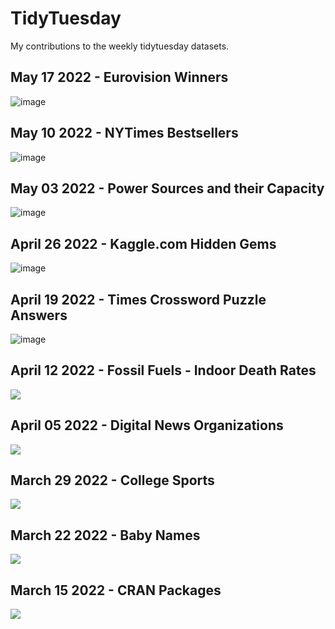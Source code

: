 # TidyTuesday

My contributions to the weekly tidytuesday datasets.

## May 17 2022 - Eurovision Winners

![image](2022/10_May_11/Eurovision.png)

## May 10 2022 - NYTimes Bestsellers

![image](2022/09_May_10/nytimes.png)

## May 03 2022 - Power Sources and their Capacity

![image](2022/08_May_03/plot.png)

## April 26 2022 - Kaggle.com Hidden Gems

![image](2022/07_April_26/kaggle.png)

## April 19 2022 - Times Crossword Puzzle Answers

![image](2022/06_April_19/times_answers.png)

## April 12 2022 - Fossil Fuels - Indoor Death Rates

 <img src ="2022/05_April_12/change.png">

## April 05 2022 - Digital News Organizations

  <img src ="2022/04_April_05/export.png">

## March 29 2022 - College Sports

 <img src ="2022/03_March_29/sec_sports.png">
 
 
 ## March 22 2022 - Baby Names

 <img src ="2022/02_March_22/March%2022.gif">

## March 15 2022 - CRAN Packages

<img src ="2022/01_March_15/March_15_2022.png">
